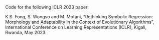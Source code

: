 Code for the following ICLR 2023 paper:

K.S. Fong, S. Wongso and M. Motani, “Rethinking Symbolic Regression: Morphology and Adaptability in the Context of Evolutionary Algorithms”, International Conference on Learning Representations (ICLR), Kigali, Rwanda, May 2023.
